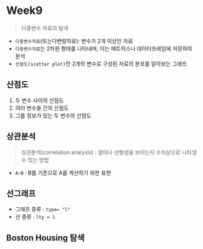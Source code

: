# Week9
> 다중변수 자료의 탐색

- `다중변수자료`(또는다변량자료): 변수가 2개 이상인 자료
- `다중변수자료`는 2차원 형태를 나타내며, 이는 매트릭스나 데이터프레임에 저장하여 분석
- `산점도(scatter plot)`란 2개의 변수로 구성된 자료의 분포를 알아보는 그래프

## 산점도
1. 두 변수 사이의 산점도
2. 여러 변수들 간의 산점도
3. 그룹 정보가 있는 두 변수의 산점도

## 상관분석
> 상관분석(correlation analysis) : 얼마나 선형성을 보이는지 수치상으로 나타낼 수 있는 방법

- `A~B` : B를 기준으로 A를 계산하기 위한 표현

## 선그래프

- 그래프 종류 : `type= "l"`
- 선 종류 : `lty = 1`

## Boston Housing 탐색

